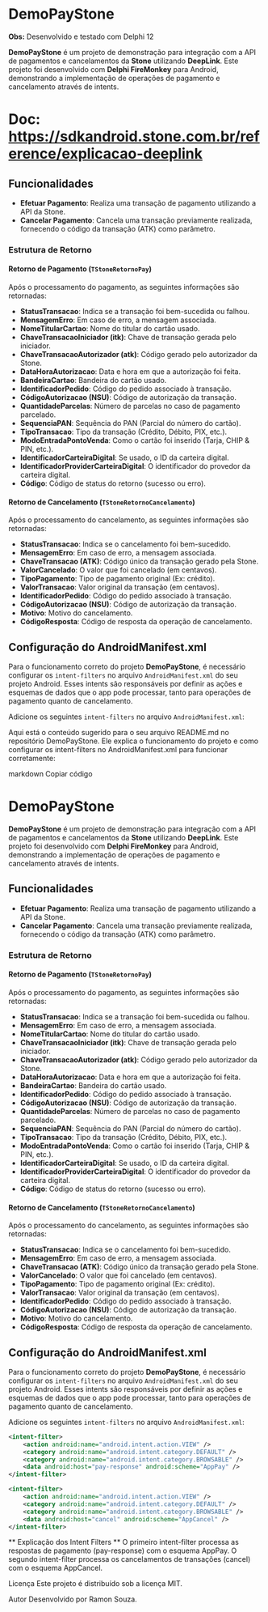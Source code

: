 # DemoPayStone

**Obs:** Desenvolvido e testado com Delphi 12

**DemoPayStone** é um projeto de demonstração para integração com a API de pagamentos e cancelamentos da **Stone** utilizando **DeepLink**. Este projeto foi desenvolvido com **Delphi FireMonkey** para Android, demonstrando a implementação de operações de pagamento e cancelamento através de intents.

# Doc: https://sdkandroid.stone.com.br/reference/explicacao-deeplink

## Funcionalidades

- **Efetuar Pagamento**: Realiza uma transação de pagamento utilizando a API da Stone.
- **Cancelar Pagamento**: Cancela uma transação previamente realizada, fornecendo o código da transação (ATK) como parâmetro.

### Estrutura de Retorno

#### Retorno de Pagamento (`TStoneRetornoPay`)
Após o processamento do pagamento, as seguintes informações são retornadas:

- **StatusTransacao**: Indica se a transação foi bem-sucedida ou falhou.
- **MensagemErro**: Em caso de erro, a mensagem associada.
- **NomeTitularCartao**: Nome do titular do cartão usado.
- **ChaveTransacaoIniciador (itk)**: Chave de transação gerada pelo iniciador.
- **ChaveTransacaoAutorizador (atk)**: Código gerado pelo autorizador da Stone.
- **DataHoraAutorizacao**: Data e hora em que a autorização foi feita.
- **BandeiraCartao**: Bandeira do cartão usado.
- **IdentificadorPedido**: Código do pedido associado à transação.
- **CódigoAutorizacao (NSU)**: Código de autorização da transação.
- **QuantidadeParcelas**: Número de parcelas no caso de pagamento parcelado.
- **SequenciaPAN**: Sequência do PAN (Parcial do número do cartão).
- **TipoTransacao**: Tipo da transação (Crédito, Débito, PIX, etc.).
- **ModoEntradaPontoVenda**: Como o cartão foi inserido (Tarja, CHIP & PIN, etc.).
- **IdentificadorCarteiraDigital**: Se usado, o ID da carteira digital.
- **IdentificadorProviderCarteiraDigital**: O identificador do provedor da carteira digital.
- **Código**: Código de status do retorno (sucesso ou erro).

#### Retorno de Cancelamento (`TStoneRetornoCancelamento`)
Após o processamento do cancelamento, as seguintes informações são retornadas:

- **StatusTransacao**: Indica se o cancelamento foi bem-sucedido.
- **MensagemErro**: Em caso de erro, a mensagem associada.
- **ChaveTransacao (ATK)**: Código único da transação gerado pela Stone.
- **ValorCancelado**: O valor que foi cancelado (em centavos).
- **TipoPagamento**: Tipo de pagamento original (Ex: crédito).
- **ValorTransacao**: Valor original da transação (em centavos).
- **IdentificadorPedido**: Código do pedido associado à transação.
- **CódigoAutorizacao (NSU)**: Código de autorização da transação.
- **Motivo**: Motivo do cancelamento.
- **CódigoResposta**: Código de resposta da operação de cancelamento.

## Configuração do AndroidManifest.xml

Para o funcionamento correto do projeto **DemoPayStone**, é necessário configurar os `intent-filters` no arquivo `AndroidManifest.xml` do seu projeto Android. Esses intents são responsáveis por definir as ações e esquemas de dados que o app pode processar, tanto para operações de pagamento quanto de cancelamento.

Adicione os seguintes `intent-filters` no arquivo `AndroidManifest.xml`:


Aqui está o conteúdo sugerido para o seu arquivo README.md no repositório DemoPayStone. Ele explica o funcionamento do projeto e como configurar os intent-filters no AndroidManifest.xml para funcionar corretamente:

markdown
Copiar código
# DemoPayStone

**DemoPayStone** é um projeto de demonstração para integração com a API de pagamentos e cancelamentos da **Stone** utilizando **DeepLink**. Este projeto foi desenvolvido com **Delphi FireMonkey** para Android, demonstrando a implementação de operações de pagamento e cancelamento através de intents.

## Funcionalidades

- **Efetuar Pagamento**: Realiza uma transação de pagamento utilizando a API da Stone.
- **Cancelar Pagamento**: Cancela uma transação previamente realizada, fornecendo o código da transação (ATK) como parâmetro.

### Estrutura de Retorno

#### Retorno de Pagamento (`TStoneRetornoPay`)
Após o processamento do pagamento, as seguintes informações são retornadas:

- **StatusTransacao**: Indica se a transação foi bem-sucedida ou falhou.
- **MensagemErro**: Em caso de erro, a mensagem associada.
- **NomeTitularCartao**: Nome do titular do cartão usado.
- **ChaveTransacaoIniciador (itk)**: Chave de transação gerada pelo iniciador.
- **ChaveTransacaoAutorizador (atk)**: Código gerado pelo autorizador da Stone.
- **DataHoraAutorizacao**: Data e hora em que a autorização foi feita.
- **BandeiraCartao**: Bandeira do cartão usado.
- **IdentificadorPedido**: Código do pedido associado à transação.
- **CódigoAutorizacao (NSU)**: Código de autorização da transação.
- **QuantidadeParcelas**: Número de parcelas no caso de pagamento parcelado.
- **SequenciaPAN**: Sequência do PAN (Parcial do número do cartão).
- **TipoTransacao**: Tipo da transação (Crédito, Débito, PIX, etc.).
- **ModoEntradaPontoVenda**: Como o cartão foi inserido (Tarja, CHIP & PIN, etc.).
- **IdentificadorCarteiraDigital**: Se usado, o ID da carteira digital.
- **IdentificadorProviderCarteiraDigital**: O identificador do provedor da carteira digital.
- **Código**: Código de status do retorno (sucesso ou erro).

#### Retorno de Cancelamento (`TStoneRetornoCancelamento`)
Após o processamento do cancelamento, as seguintes informações são retornadas:

- **StatusTransacao**: Indica se o cancelamento foi bem-sucedido.
- **MensagemErro**: Em caso de erro, a mensagem associada.
- **ChaveTransacao (ATK)**: Código único da transação gerado pela Stone.
- **ValorCancelado**: O valor que foi cancelado (em centavos).
- **TipoPagamento**: Tipo de pagamento original (Ex: crédito).
- **ValorTransacao**: Valor original da transação (em centavos).
- **IdentificadorPedido**: Código do pedido associado à transação.
- **CódigoAutorizacao (NSU)**: Código de autorização da transação.
- **Motivo**: Motivo do cancelamento.
- **CódigoResposta**: Código de resposta da operação de cancelamento.

## Configuração do AndroidManifest.xml

Para o funcionamento correto do projeto **DemoPayStone**, é necessário configurar os `intent-filters` no arquivo `AndroidManifest.xml` do seu projeto Android. Esses intents são responsáveis por definir as ações e esquemas de dados que o app pode processar, tanto para operações de pagamento quanto de cancelamento.

Adicione os seguintes `intent-filters` no arquivo `AndroidManifest.xml`:

```xml
<intent-filter>
    <action android:name="android.intent.action.VIEW" />
    <category android:name="android.intent.category.DEFAULT" />
    <category android:name="android.intent.category.BROWSABLE" />
    <data android:host="pay-response" android:scheme="AppPay" />
</intent-filter>

<intent-filter>
    <action android:name="android.intent.action.VIEW" />
    <category android:name="android.intent.category.DEFAULT" />
    <category android:name="android.intent.category.BROWSABLE" />
    <data android:host="cancel" android:scheme="AppCancel" />
</intent-filter>
```
** Explicação dos Intent Filters **
O primeiro intent-filter processa as respostas de pagamento (pay-response) com o esquema AppPay.
O segundo intent-filter processa os cancelamentos de transações (cancel) com o esquema AppCancel.

Licença
Este projeto é distribuído sob a licença MIT.

Autor
Desenvolvido por Ramon Souza.
